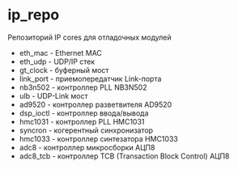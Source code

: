 # ip_repo

Репозиторий IP cores для отладочных модулей

* eth_mac - Ethernet MAC
* eth_udp - UDP/IP стек
* gt_clock - буферный мост
* link_port - приемопередатчик Link-порта
* nb3n502 - контроллер PLL NB3N502
* ulb - UDP-Link мост
* ad9520 - контроллер разветвителя AD9520
* dsp_ioctl - контроллер ввода/вывода
* hmc1031 - контроллер PLL HMC1031
* syncron - когерентный синхронизатор
* hmc1033 - контроллер синтезатора HMC1033
* adc8 - контроллер микросборки АЦП8
* adc8_tcb - контроллер TCB (Transaction Block Control) АЦП8